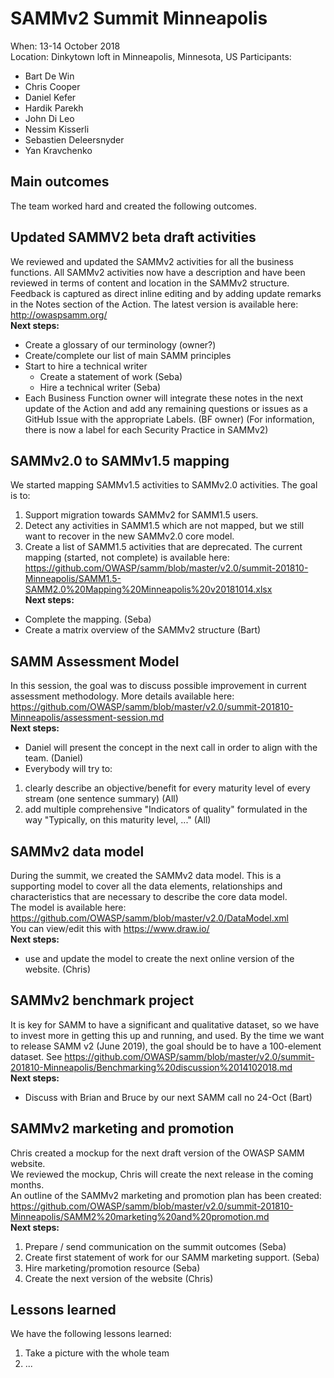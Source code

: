 # SAMMv2 Summit Minneapolis

When: 13-14 October 2018  
Location: Dinkytown loft in Minneapolis, Minnesota, US
Participants:
* Bart De Win
* Chris Cooper
* Daniel Kefer
* Hardik Parekh
* John Di Leo
* Nessim Kisserli
* Sebastien Deleersnyder
* Yan Kravchenko

## Main outcomes
The team worked hard and created the following outcomes.

## Updated SAMMV2 beta draft activities
We reviewed and updated the SAMMv2 activities for all the business functions.
All SAMMv2 activities now have a description and have been reviewed in terms of content and location in the SAMMv2 structure.
Feedback is captured as direct inline editing and by adding update remarks in the Notes section of the Action.
The latest version is available here: http://owaspsamm.org/  
**Next steps:**
* Create a glossary of our terminology (owner?)
* Create/complete our list of main SAMM principles
* Start to hire a technical writer
    * Create a statement of work (Seba)
    * Hire a technical writer (Seba)
* Each Business Function owner will integrate these notes in the next update of the Action and add any remaining questions or issues as a GitHub Issue with the appropriate Labels.   (BF owner)
(For information, there is now a label for each Security Practice in SAMMv2)

## SAMMv2.0 to SAMMv1.5 mapping
We started mapping SAMMv1.5 activities to SAMMv2.0 activities.
The goal is to:
1. Support migration towards SAMMv2 for SAMM1.5 users.
2. Detect any activities in SAMM1.5 which are not mapped, but we still want to recover in the new SAMMv2.0 core model.
3. Create a list of SAMM1.5 activities that are deprecated.
The current mapping (started, not complete) is available here:
https://github.com/OWASP/samm/blob/master/v2.0/summit-201810-Minneapolis/SAMM1.5-SAMM2.0%20Mapping%20Minneapolis%20v20181014.xlsx  
**Next steps:**
* Complete the mapping. (Seba)
* Create a matrix overview of the SAMMv2 structure (Bart)

## SAMM Assessment Model
In this session, the goal was to discuss possible improvement in current assessment methodology.
More details available here: https://github.com/OWASP/samm/blob/master/v2.0/summit-201810-Minneapolis/assessment-session.md  
**Next steps:**
* Daniel will present the concept in the next call in order to align with the team. (Daniel)
* Everybody will try to:
1. clearly describe an objective/benefit for every maturity level of every stream (one sentence summary) (All)
2. add multiple comprehensive "Indicators of quality" formulated in the way "Typically, on this maturity level, ..." (All)

## SAMMv2 data model
During the summit, we created the SAMMv2 data model.  This is a supporting model to cover all the data elements, relationships and characteristics that are necessary to describe the core data model.  
The model is available here: https://github.com/OWASP/samm/blob/master/v2.0/DataModel.xml  
You can view/edit this with https://www.draw.io/  
**Next steps:**
* use and update the model to create the next online version of the website. (Chris)

## SAMMv2 benchmark project
It is key for SAMM to have a significant and qualitative dataset, so we have to invest more in getting this up and running, and used. By the time we want to release SAMM v2 (June 2019), the goal should be to have a 100-element dataset.
See https://github.com/OWASP/samm/blob/master/v2.0/summit-201810-Minneapolis/Benchmarking%20discussion%2014102018.md  
**Next steps:**  
* Discuss with Brian and Bruce by our next SAMM call no 24-Oct (Bart)

## SAMMv2 marketing and promotion
Chris created a mockup for the next draft version of the OWASP SAMM website.   
We reviewed the mockup, Chris will create the next release in the coming months.  
An outline of the SAMMv2 marketing and promotion plan has been created:
https://github.com/OWASP/samm/blob/master/v2.0/summit-201810-Minneapolis/SAMM2%20marketing%20and%20promotion.md  
**Next steps:**
1. Prepare / send communication on the summit outcomes (Seba)
2. Create first statement of work for our SAMM marketing support. (Seba)
3. Hire marketing/promotion resource (Seba)
4. Create the next version of the website (Chris)


## Lessons learned
We have the following lessons learned:
1. Take a picture with the whole team
2. ...
